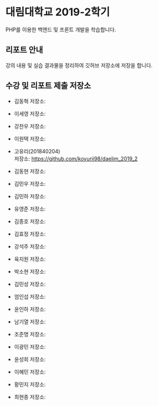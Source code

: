 # 대림대학교 2019-2학기
PHP를 이용한 백엔드 및 프론트 개발을 학습합니다.

## 리포트 안내
강의 내용 및 실습 결과물을 정리하여 깃허브 저장소에 저장을 합니다.

## 수강 및 리포트 제출 저장소

* 김동혁
저장소:

* 이세영
저장소:

* 강찬우
저장소:

* 이원택
저장소:

* 고유리(201840204)  
저장소: https://github.com/koyurii98/daelim_2019_2  

* 김동현
저장소:

* 김민우
저장소:

* 김민하
저장소:

* 유영준
저장소:

* 김종호
저장소:

* 김효정
저장소:

* 강석주
저장소:

* 육지원
저장소:

* 박소현
저장소:

* 김민성
저장소:

* 엄인섭
저장소:

* 윤인하
저장소:

* 남기열
저장소:

* 조준명
저장소:

* 이광민
저장소:

* 윤성희
저장소:

* 이혜민
저장소:

* 황민지
저장소:

* 최현종
저장소:
